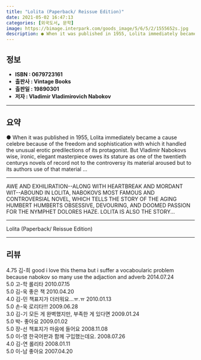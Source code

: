 ```yaml
---
title: "Lolita (Paperback/ Reissue Edition)"
date: 2021-05-02 16:47:13
categories: [외국도서, 문학]
image: https://bimage.interpark.com/goods_image/5/6/5/2/1555652s.jpg
description: ● When it was published in 1955, Lolita immediately became a cause celebre because of the freedom and sophistication with which it handled the unusual erotic p
---
```


## **정보**

- **ISBN : 0679723161**
- **출판사 : Vintage Books**
- **출판일 : 19890301**
- **저자 : Vladimir Vladimirovich Nabokov**

------



## **요약**

●  When it was published in 1955, Lolita immediately became a cause celebre because of the freedom and sophistication with which it handled the unusual erotic predilections of its protagonist. But Vladimir Nabokovs wise, ironic, elegant masterpiece owes its stature as one of the twentieth centurys novels of record not to the controversy its material aroused but to its authors use of that material ...

------

AWE AND EXHILIRATION--ALONG WITH HEARTBREAK AND MORDANT WIT--ABOUND IN LOLITA, NABOKOVS MOST FAMOUS AND CONTROVERSIAL NOVEL, WHICH TELLS THE STORY OF THE AGING HUMBERT HUMBERTS OBSESSIVE, DEVOURING, AND DOOMED PASSION FOR THE NYMPHET DOLORES HAZE. LOLITA IS ALSO THE STORY... 

------


Lolita (Paperback/ Reissue Edition) 

------


## **리뷰** 

4.75 김-희 good i love this thema but i suffer a vocaboularic problem because nabokov so many use the adjaction and adverb 2014.07.24 <br/>5.0 고-학 롤리타 2010.07.15 <br/>5.0 김-욱 좋은 책 2010.04.20 <br/>4.0 김-민 책표지가 더러워요...ㅠ.ㅠ 2010.01.13 <br/>5.0 손-욱 로리타!!! 2009.06.28 <br/>3.0 김-기 모든 게 완벽했지만, 부족한 게 있다면 2009.01.24 <br/>5.0 박- 좋아요 2009.01.02 <br/>5.0 장-선 책표지가 마음에 들어요 2008.11.08 <br/>5.0 이-영 한국어판과 함께 구입했는데요. 2008.07.26 <br/>4.0 김-연 롤리타 2008.01.11 <br/>5.0 이-남 좋아요 2007.04.20 <br/>